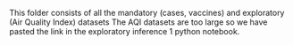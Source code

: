 This folder consists of all the mandatory (cases, vaccines) and exploratory (Air Quality Index) datasets
The AQI datasets are too large so we have pasted the link in the exploratory inference 1 python notebook.

